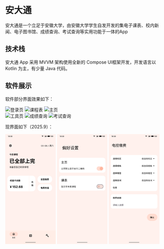 # 安大通

安大通是一个立足于安徽大学，由安徽大学学生自发开发的集电子课表、校内新闻、电子图书馆、成绩查询、考试查询等实用功能于一体的App

## 技术栈
安大通 App 采用 MVVM 架构使用全新的 Compose UI框架开发，开发语言以 Kotlin 为主，有少量 Java 代码。

## 软件展示
软件部分界面效果如下：
<div>
    <img src="pic/login_page.png" alt="登录页" width="32%">
    <img src="pic/schedule_page.png" alt="课程表" width="32%">
    <img src="pic/home_page.png" alt="主页" width="32%">
</div>
<div>
    <img src="pic/tools_page.png" alt="工具页" width="32%">
    <img src="pic/grade_page.png" alt="成绩查询" width="32%">
    <img src="pic/exam_page.png" alt="考试查询" width="32%">
</div>

现界面如下（2025.9）：

<div>
    <img src="pic/home_page_2025.png" alt="新主页" width="32%">
    <img src="pic/settings.png" alt="偏好设置" width="32%">
    <img src="pic/electricity_charge.png" alt="电控缴费" width="32%">
</div>